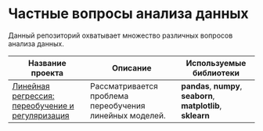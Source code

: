 # Частные вопросы анализа данных

Данный репозиторий охватывает множество различных вопросов анализа данных.

| Название проекта | Описание | Используемые библиотеки|
| ------ | ------ | ------ |
| [Линейная регрессия: переобучение и регуляризация](https://github.com/voropaevv/specific_questions_of_DA/blob/master/overfitting_linear_models/README.md) | Рассматривается проблема переобучения линейных моделей. | __pandas__, __numpy__, __seaborn__, __matplotlib__, __sklearn__ |

